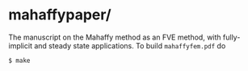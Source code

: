 mahaffypaper/
==============

The manuscript on the Mahaffy method as an FVE method, with fully-implicit and
steady state applications.  To build `mahaffyfem.pdf` do

    $ make


